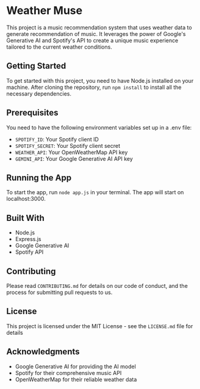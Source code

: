 # Weather Muse

This project is a music recommendation system that uses weather data to generate recommendation of music. It leverages the power of Google's Generative AI and Spotify's API to create a unique music experience tailored to the current weather conditions.

## Getting Started

To get started with this project, you need to have Node.js installed on your machine. After cloning the repository, run `npm install` to install all the necessary dependencies.

## Prerequisites

You need to have the following environment variables set up in a .env file:

- `SPOTIFY_ID`: Your Spotify client ID
- `SPOTIFY_SECRET`: Your Spotify client secret
- `WEATHER_API`: Your OpenWeatherMap API key
- `GEMINI_API`: Your Google Generative AI API key

## Running the App

To start the app, run `node app.js` in your terminal. The app will start on localhost:3000.

## Built With

- Node.js
- Express.js
- Google Generative AI
- Spotify API

## Contributing

Please read `CONTRIBUTING.md` for details on our code of conduct, and the process for submitting pull requests to us.

## License

This project is licensed under the MIT License - see the `LICENSE.md` file for details

## Acknowledgments

- Google Generative AI for providing the AI model
- Spotify for their comprehensive music API
- OpenWeatherMap for their reliable weather data
